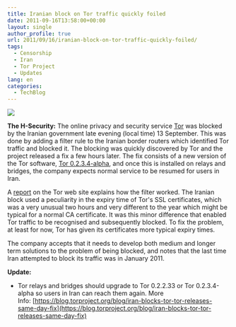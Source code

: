 ```yaml
---
title: Iranian block on Tor traffic quickly foiled
date: 2011-09-16T13:58:00+00:00
layout: single
author_profile: true
url: 2011/09/16/iranian-block-on-tor-traffic-quickly-foiled/
tags:
  - Censorship
  - Iran
  - Tor Project
  - Updates
lang: en
categories: 
  - TechBlog
---
```

[![](http://4.bp.blogspot.com/-jZU7fXtdOi0/TnNOpyrNktI/AAAAAAAAECI/2HuwYeqtLLg/s1600/Tor_Logo200.png)](http://4.bp.blogspot.com/-jZU7fXtdOi0/TnNOpyrNktI/AAAAAAAAECI/2HuwYeqtLLg/s1600/Tor_Logo200.png)

**The H-Security:** The online privacy and security service [Tor](https://www.torproject.org/index.html.en) was blocked by the Iranian government late evening (local time) 13 September. This was done by adding a filter rule to the Iranian border routers which identified Tor traffic and blocked it. The blocking was quickly discovered by Tor and the project released a fix a few hours later. The fix consists of a new version of the Tor software, [Tor 0.2.3.4-alpha](http://archives.seul.org/tor/talk/Sep-2011/msg00187.html), and once this is installed on relays and bridges, the company expects normal service to be resumed for users in Iran.

A [report](https://blog.torproject.org/blog/iran-blocks-tor-tor-releases-same-day-fix) on the Tor web site explains how the filter worked. The Iranian block used a peculiarity in the expiry time of Tor's SSL certificates, which was a very unusual two hours and very different to the year which might be typical for a normal CA certificate. It was this minor difference that enabled Tor traffic to be recognised and subsequently blocked. To fix the problem, at least for now, Tor has given its certificates more typical expiry times.

The company accepts that it needs to develop both medium and longer term solutions to the problem of being blocked, and notes that the last time Iran attempted to block its traffic was in January 2011.

**Update:**

*   Tor relays and bridges should upgrade to Tor 0.2.2.33 or Tor 0.2.3.4-alpha so users in Iran can reach them again. More Info: [https://blog.torproject.org/blog/iran-blocks-tor-tor-releases-same-day-fix](https://blog.torproject.org/blog/iran-blocks-tor-tor-releases-same-day-fix)